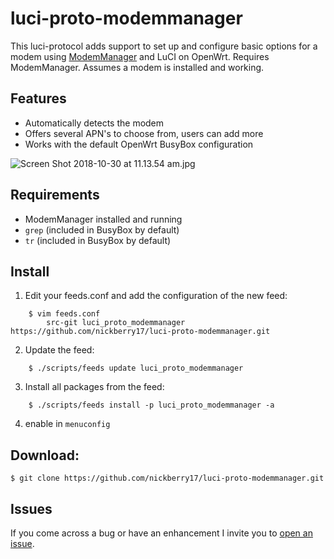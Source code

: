# luci-proto-modemmanager
This luci-protocol adds support to set up and configure basic options for a modem using [ModemManager](https://gitlab.freedesktop.org/mobile-broadband/mobile-broadband-openwrt) and LuCI on OpenWrt.  Requires ModemManager.  Assumes a modem is installed and working.

## Features
* Automatically detects the modem
* Offers several APN's to choose from, users can add more
* Works with the default OpenWrt BusyBox configuration

![Screen Shot 2018-10-30 at 11.13.54 am.jpg](https://bitbucket.org/repo/Egdr7gE/images/1662368197-Screen%20Shot%202018-10-30%20at%2011.13.54%20am.jpg)


## Requirements
* ModemManager installed and running
* `grep` (included in BusyBox by default)
* `tr` (included in BusyBox by default)

## Install
1) Edit your feeds.conf and add the configuration of the new feed:
```
    $ vim feeds.conf
        src-git luci_proto_modemmanager https://github.com/nickberry17/luci-proto-modemmanager.git
```
2) Update the feed:
```
    $ ./scripts/feeds update luci_proto_modemmanager
```
3) Install all packages from the feed:
```
    $ ./scripts/feeds install -p luci_proto_modemmanager -a
```
4) enable in `menuconfig`


## Download:
```
$ git clone https://github.com/nickberry17/luci-proto-modemmanager.git
```

## Issues
If you come across a bug or have an enhancement I invite you to [open an issue](https://github.com/nickberry17/luci-proto-modemmanager/issues/new).
